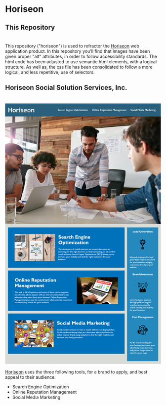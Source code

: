 # Horiseon 
## This Repository
#
This repository ("horiseon") is used to refractor the [Horiseon](gusmor94.github.io/horiSEOn) web application product. In this repository you'll find that images have been given proper "alt" attributes, in order to follow accessibility standards. The html code has been adjusted to use semantic html elements, with a logical structure. As well as, the css file has been consolidated to follow a more logical, and less repetitive, use of selectors. 

## Horiseon Social Solution Services, Inc. 
#
![Horiseon Homepage](./assets/images/01-html-css-git-homework-demo.png)

[Horiseon](gusmor94.github.io/horiSEOn) uses the three following tools, for a brand to apply, and best appeal to their audience:

* Search Engine Optimization
* Online Reputation Management
* Social Media Marketing
